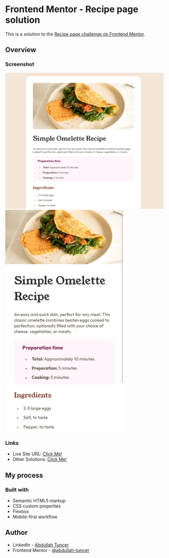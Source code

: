 # Frontend Mentor - Recipe page solution

This is a solution to the [Recipe page challenge on Frontend Mentor](https://www.frontendmentor.io/challenges/recipe-page-KiTsR8QQKm).
## Overview

### Screenshot

![screenshot_desktop.png](screenshot_desktop.png)
![screenshot_mobile.png](screenshot_mobile.png)

### Links

- Live Site URL: [Click Me!](https://abdullah-tuncer.github.io/Frontend-Mentor/04-recipe-page-main/)
- Other Solutions: [Click Me!](https://abdullah-tuncer.github.io/Frontend-Mentor/)

## My process

### Built with

- Semantic HTML5 markup
- CSS custom properties
- Flexbox
- Mobile-first workflow

## Author

- LinkedIn - [Abdullah Tunçer](https://www.linkedin.com/in/abdullah-tuncer/)
- Frontend Mentor - [@abdullah-tuncer](https://www.frontendmentor.io/profile/abdullah-tuncer)
